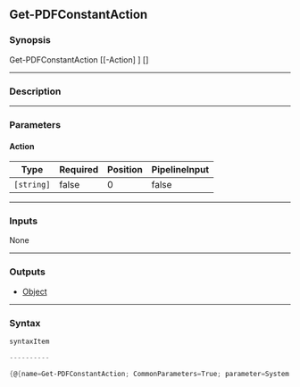 Get-PDFConstantAction
---------------------




### Synopsis

Get-PDFConstantAction [[-Action] <string>] [<CommonParameters>]




---


### Description


---


### Parameters
#### **Action**




|Type      |Required|Position|PipelineInput|
|----------|--------|--------|-------------|
|`[string]`|false   |0       |false        |





---


### Inputs
None




---


### Outputs
* [Object](https://learn.microsoft.com/en-us/dotnet/api/System.Object)






---


### Syntax
```PowerShell
syntaxItem
```
```PowerShell
----------
```
```PowerShell
{@{name=Get-PDFConstantAction; CommonParameters=True; parameter=System.Object[]}}
```
